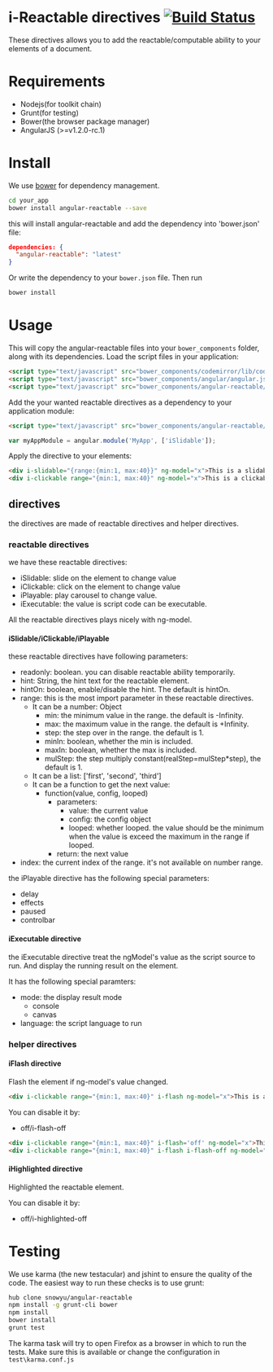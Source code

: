 # i-Reactable directives [![Build Status](https://travis-ci.org/snowyu/angular-reactable.png)](https://travis-ci.org/snowyu/angular-reactable)

These directives allows you to add the reactable/computable ability to your elements of a document.


# Requirements

- Nodejs(for toolkit chain)
- Grunt(for testing)
- Bower(the browser package manager)
- AngularJS (>=v1.2.0-rc.1)

# Install

We use [bower](http://twitter.github.com/bower/) for dependency management.

```sh
cd your_app
bower install angular-reactable --save
```

this will install angular-reactable and add the dependency into 'bower.json' file:

```json
dependencies: {
  "angular-reactable": "latest"
}
```

Or write the dependency to your `bower.json` file. Then run

```sh
bower install
```

# Usage

This will copy the angular-reactable files into your `bower_components` folder, along with its dependencies. Load the script files in your application:

```html
<script type="text/javascript" src="bower_components/codemirror/lib/codemirror.js"></script>
<script type="text/javascript" src="bower_components/angular/angular.js"></script>
<script type="text/javascript" src="bower_components/angular-reactable/i-reactable.js"></script>
```

Add the your wanted reactable directives as a dependency to your application module:

```html
<script type="text/javascript" src="bower_components/angular-reactable/i-slidable.js"></script>
```

```javascript
var myAppModule = angular.module('MyApp', ['iSlidable']);
```

Apply the directive to your elements:

```html
<div i-slidable="{range:{min:1, max:40}}" ng-model="x">This is a slidable {{x}}</div>
<div i-clickable range="{min:1, max:40}" ng-model="x">This is a clickable {{x}}</div>
```

## directives

the directives are made of reactable directives and helper directives.

### reactable directives

we have these reactable directives:

* iSlidable: slide on the element to change value
* iClickable: click on the element to change value
* iPlayable: play carousel to change value.
* iExecutable: the value is script code can be executable.

All the reactable directives plays nicely with ng-model.

#### iSlidable/iClickable/iPlayable

these reactable directives have following parameters:

* readonly: boolean. you can disable reactable ability temporarily.
* hint: String, the hint text for the reactable element.
* hintOn: boolean, enable/disable the hint. The default is hintOn.
* range: this is the most import parameter in these reactable directives.
  * It can be a number: Object
     * min: the minimum value in the range. the default is -Infinity.
     * max: the maximum value in the range. the default is +Infinity.
     * step: the step over in the range. the default is 1.
     * minIn: boolean, whether the min is included.
     * maxIn: boolean, whether the max is included.
     * mulStep: the step multiply constant(realStep=mulStep*step), the default is 1.
  * It can be a list: ['first', 'second', 'third']
  * It can be a function to get the next value:
     * function(value, config, looped)
        * parameters:
           * value: the current value
           * config: the config object
           * looped: whether looped. the value should be the minimum when the value is exceed the maximum in the range if looped.
        * return: the next value
* index: the current index of the range. it's not available on number range.

the iPlayable directive has the following special parameters:

* delay
* effects
* paused
* controlbar


#### iExecutable directive

the iExecutable directive treat the ngModel's value as the script source to run.
And display the running result on the element. 

It has the following special paramters:

* mode: the display result mode
  * console
  * canvas
* language: the script language to run

### helper directives


#### iFlash directive

Flash the element if ng-model's value changed.

```html
<div i-clickable range="{min:1, max:40}" i-flash ng-model="x">This is a clickable {{x}}</div>
```

You can disable it by:

* off/i-flash-off

```html
<div i-clickable range="{min:1, max:40}" i-flash='off' ng-model="x">This is a clickable {{x}}</div>
<div i-clickable range="{min:1, max:40}" i-flash i-flash-off ng-model="x">This is a clickable {{x}}</div>
```

#### iHighlighted directive

Highlighted the reactable element.

You can disable it by:

* off/i-highlighted-off

# Testing

We use karma (the new testacular) and jshint to ensure the quality of the code.  The easiest way to run these checks is to use grunt:

```sh
hub clone snowyu/angular-reactable
npm install -g grunt-cli bower
npm install
bower install
grunt test
```

The karma task will try to open Firefox as a browser in which to run the tests.  Make sure this is available or change the configuration in `test\karma.conf.js`

